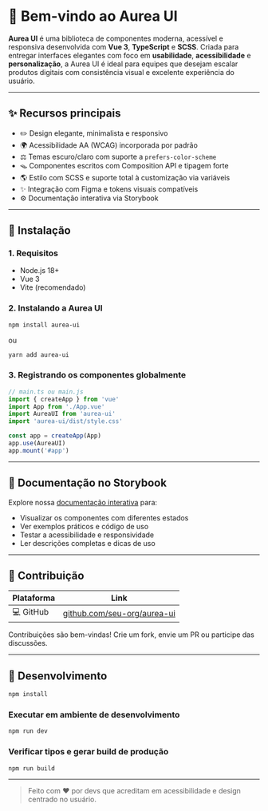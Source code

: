 # 🌟 Bem-vindo ao Aurea UI

**Aurea UI** é uma biblioteca de componentes moderna, acessível e responsiva desenvolvida com **Vue 3**, **TypeScript** e **SCSS**. Criada para entregar interfaces elegantes com foco em **usabilidade**, **acessibilidade** e **personalização**, a Aurea UI é ideal para equipes que desejam escalar produtos digitais com consistência visual e excelente experiência do usuário.

---

## ✨ Recursos principais

- ✏️ Design elegante, minimalista e responsivo
- 🌍 Acessibilidade AA (WCAG) incorporada por padrão
- ⚖️ Temas escuro/claro com suporte a `prefers-color-scheme`
- 🪤 Componentes escritos com Composition API e tipagem forte
- 🌎 Estilo com SCSS e suporte total à customização via variáveis
- ✨ Integração com Figma e tokens visuais compatíveis
- ⚙️ Documentação interativa via Storybook

---

## 🚀 Instalação

### 1. Requisitos

- Node.js 18+
- Vue 3
- Vite (recomendado)

### 2. Instalando a Aurea UI

```bash
npm install aurea-ui
```

ou

```bash
yarn add aurea-ui
```

### 3. Registrando os componentes globalmente

```ts
// main.ts ou main.js
import { createApp } from 'vue'
import App from './App.vue'
import AureaUI from 'aurea-ui'
import 'aurea-ui/dist/style.css'

const app = createApp(App)
app.use(AureaUI)
app.mount('#app')
```

---

## 📃 Documentação no Storybook

Explore nossa [documentação interativa](http://localhost:6006) para:

- Visualizar os componentes com diferentes estados
- Ver exemplos práticos e código de uso
- Testar a acessibilidade e responsividade
- Ler descrições completas e dicas de uso

---

## 🤝 Contribuição

| Plataforma | Link                                                               |
| ---------- | ------------------------------------------------------------------ |
| 💻 GitHub  | [github.com/seu-org/aurea-ui](https://github.com/seu-org/aurea-ui) |

Contribuições são bem-vindas! Crie um fork, envie um PR ou participe das discussões.

---

## 🧪 Desenvolvimento

```sh
npm install
```

### Executar em ambiente de desenvolvimento

```sh
npm run dev
```

### Verificar tipos e gerar build de produção

```sh
npm run build
```

---

> Feito com ❤️ por devs que acreditam em acessibilidade e design centrado no usuário.
